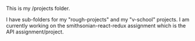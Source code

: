 This is my /projects folder.

I have sub-folders for my "rough-projects" and my "v-school" projects.  I am currently working on the smithsonian-react-redux assignment which is the API assignment/project.

